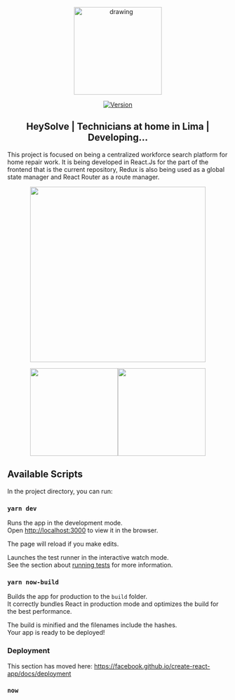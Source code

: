 <p align="center"><a href="https://iheysolver.me/" target="_blank" rel="noopener noreferrer">
<img src="https://i.imgur.com/uacZyDJ.png" alt="drawing" width="200"/></a></p>

<p align="center">
  <a href="https://img.shields.io/npm/v/npm"><img src="https://img.shields.io/npm/v/vue.svg" alt="Version"></a> 
</p>

<h2 align="center">HeySolve | Technicians at home in Lima | Developing...</h2>

This project is focused on being a centralized workforce search platform for home repair work.
It is being developed in React.Js for the part of the frontend that is the current repository, Redux is also being used as a global state manager and React Router as a route manager.


<p align="center"><img src="https://i.imgur.com/ZRtE1xy.png" width="400" /></p>

<p align="center"><img src="https://i.imgur.com/I3UTRJm.png" width="200" /><img src="https://i.imgur.com/UB47cGK.png" width="200" /></p>

## Available Scripts

In the project directory, you can run:

### `yarn dev`

Runs the app in the development mode.<br />
Open [http://localhost:3000](http://localhost:3000) to view it in the browser.

The page will reload if you make edits.<br />


Launches the test runner in the interactive watch mode.<br />
See the section about [running tests](https://facebook.github.io/create-react-app/docs/running-tests) for more information.

### `yarn now-build`

Builds the app for production to the `build` folder.<br />
It correctly bundles React in production mode and optimizes the build for the best performance.

The build is minified and the filenames include the hashes.<br />
Your app is ready to be deployed!

### Deployment

This section has moved here: https://facebook.github.io/create-react-app/docs/deployment

### `now`


